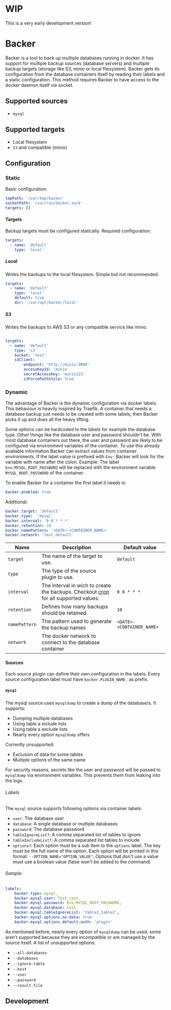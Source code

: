 # WIP
This is a very early development version!
 
# Backer
Backer is a tool to back up multiple databases running in docker.
It has support for multiple backup sources (database servers) and multiple backup targets (storage like S3, minio or local filesystem).
Backer gets its configuration from the database containers itself by reading their labels and a static configuration.
This method requires Backer to have access to the docker daemon itself via socket. 

## Supported sources
- `mysql`

## Supported targets
- Local filesystem
- `S3` and compatible (minio)

## Configuration

### Static

Basic configuration:
```yaml
tmpPath: '/var/tmp/backer'
socketPath: '/var/run/docker.sock'
targets: []
```

#### Targets
Backup targets must be configured statically.
Required configuration:
```yaml
targets:
  - name: 'default'
    type: 'local'
```

##### Local
Writes the backups to the local filesystem. Simple but not recommended.  
```yaml
targets:
  - name: 'default'
    type: 'local'
    default: true
    dir: '/var/opt/backer/local'
```

##### S3
Writes the backups to AWS S3 or any compatible service like minio. 
```yaml

targets:
  - name: 'default'
    type: 's3'
    bucket: 'test'
    s3Client:
        endpoint: 'http://minio:9000'
        accessKeyId: 'minio'
        secretAccessKey: 'minio123'
        s3ForcePathStyle: true
```

### Dynamic
The advantage of Backer is the dynamic configuration via docker labels. This behaviour is heavily inspired by Traefik.
A container that needs a database backup just needs to be created with some labels, then Backer picks it up and does
all the heavy lifting.

Some options can be hardcoded to the labels for example the database type. Other things like the database user and
password shouldn't be. With most database containers out there, the user and password are likely to be configured via
environment variables of the container. To use this already available information Backer can extract values from container 
environments. If the label value is prefixed with `Env:` Backer will look for the variable with name after the colon.
Example: The label `Env:MYSQL_ROOT_PASSWORD` will be replaced with the environment variable `MYSQL_ROOT_PASSWORD` of the 
container.

To enable Backer for a container the first label it needs is:
```yaml
backer.enabled: true
``` 

Additional:
```yaml
backer.target: 'default'
backer.type:  'mysql'
backer.interval: '0 0 * * *'
backer.retention: 10
backer.namePattern: '<DATE>-<CONTAINER_NAME>'
backer.network: 'test_default'
```

| Name | Description | Default value |
|---|---|---|
|`target`|The name of the target to use.|`default`|
|`type`|The type of the source plugin to use.||
|`interval`|The interval in wich to create the backups. Checkout [cron](https://www.npmjs.com/package/cron) for all supported values. |`0 0 * * *`|
|`retention`|Defines how many backups should be retained.|`10`|
|`namePattern`|The pattern used to generate the backup names|`<DATE>-<CONTAINER_NAME>`|
|`network`|The docker network to connect to the database container||

#### Sources
Each source plugin can define their own configuration in the labels. Every source configuration label must have 
`backer.PLUGIN_NAME.` as prefix. 

##### `mysql`
The mysql source uses `mysqldump` to create a dump of the database/s.
It supports:
- Dumping multiple databases
- Using table a include lists
- Using table a exclude lists
- Nearly every option `mysqldump` offers

Currently unsupported:
- Exclusion of data for some tables
- Multiple options of the same name

For security reasons, secrets like the user and password will be passed to `mysqldump` via environment variables.
This prevents them from leaking into the logs.

###### Labels
The `mysql` source supports following options via container labels:
- `user`: The database user
- `database`: A single database or multiple databases
- `password`: The database password
- `tableIgnoreList?`: A comma separated list of tables to ignore
- `tableIncludeList?`: A comma separated list tables to include
- `options?`: Each option must be a sub item to the `options` label. The key must be the full name of the option. 
    Each option will be printed in this format: `--OPTION_NAME="OPTION_VALUE"`. Options that don't use a value must use
    a boolean value (false won't be added to the command) 

###### Sample:
```yaml
labels:
    backer.type: mysql,
    backer.mysql.user: Text:root,
    backer.mysql.password: Env:MYSQL_ROOT_PASSWORD,
    backer.mysql.database: test,
    backer.mysql.tableIgnoreList: 'table1,table2',
    backer.mysql.options.no-data: true
    backer.mysql.options.default-auth: 'plugin'
```

As mentioned before, nearly every option of `mysqldump` can be used, some aren't supported because they are incompatible
or are managed by the source itself.
A list of unsupported options:
- `--all-databases`
- `--databases`
- `--ignore-table`
- `--host`
- `--user`
- `--password`
- `--result-file`

## Development
